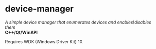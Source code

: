 # device-manager
*A simple device manager that enumerates devices and enables\disables them*  
**C++/Qt/WinAPI**  
 
 Requires WDK (Windows Driver Kit) 10.
